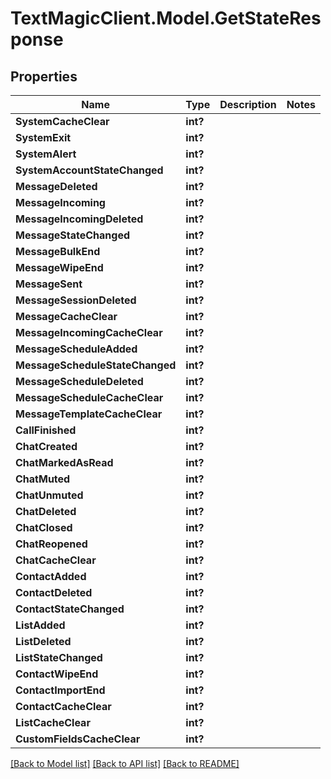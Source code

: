 # TextMagicClient.Model.GetStateResponse
## Properties

Name | Type | Description | Notes
------------ | ------------- | ------------- | -------------
**SystemCacheClear** | **int?** |  | 
**SystemExit** | **int?** |  | 
**SystemAlert** | **int?** |  | 
**SystemAccountStateChanged** | **int?** |  | 
**MessageDeleted** | **int?** |  | 
**MessageIncoming** | **int?** |  | 
**MessageIncomingDeleted** | **int?** |  | 
**MessageStateChanged** | **int?** |  | 
**MessageBulkEnd** | **int?** |  | 
**MessageWipeEnd** | **int?** |  | 
**MessageSent** | **int?** |  | 
**MessageSessionDeleted** | **int?** |  | 
**MessageCacheClear** | **int?** |  | 
**MessageIncomingCacheClear** | **int?** |  | 
**MessageScheduleAdded** | **int?** |  | 
**MessageScheduleStateChanged** | **int?** |  | 
**MessageScheduleDeleted** | **int?** |  | 
**MessageScheduleCacheClear** | **int?** |  | 
**MessageTemplateCacheClear** | **int?** |  | 
**CallFinished** | **int?** |  | 
**ChatCreated** | **int?** |  | 
**ChatMarkedAsRead** | **int?** |  | 
**ChatMuted** | **int?** |  | 
**ChatUnmuted** | **int?** |  | 
**ChatDeleted** | **int?** |  | 
**ChatClosed** | **int?** |  | 
**ChatReopened** | **int?** |  | 
**ChatCacheClear** | **int?** |  | 
**ContactAdded** | **int?** |  | 
**ContactDeleted** | **int?** |  | 
**ContactStateChanged** | **int?** |  | 
**ListAdded** | **int?** |  | 
**ListDeleted** | **int?** |  | 
**ListStateChanged** | **int?** |  | 
**ContactWipeEnd** | **int?** |  | 
**ContactImportEnd** | **int?** |  | 
**ContactCacheClear** | **int?** |  | 
**ListCacheClear** | **int?** |  | 
**CustomFieldsCacheClear** | **int?** |  | 

[[Back to Model list]](../README.md#documentation-for-models) [[Back to API list]](../README.md#documentation-for-api-endpoints) [[Back to README]](../README.md)

